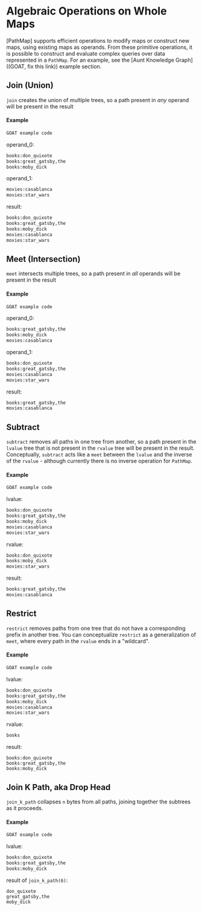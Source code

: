# Algebraic Operations on Whole Maps

[PathMap] supports efficient operations to modify maps or construct new maps, using existing maps as operands.  From these primitive operations, it is possible to construct and evaluate complex queries over data represented in a `PathMap`.  For an example, see the [Aunt Knowledge Graph]((GOAT, fix this link)) example section.

## Join (Union)

`join` creates the union of multiple trees, so a path present in *any* operand will be present in the result

#### Example

```rust
GOAT example code
```

operand_0:
```txt
books:don_quixote
books:great_gatsby,the
books:moby_dick
```

operand_1:
```txt
movies:casablanca
movies:star_wars
```

result:
```txt
books:don_quixote
books:great_gatsby,the
books:moby_dick
movies:casablanca
movies:star_wars
```

## Meet (Intersection)

`meet` intersects multiple trees, so a path present in *all* operands will be present in the result

#### Example

```rust
GOAT example code
```

operand_0:
```txt
books:great_gatsby,the
books:moby_dick
movies:casablanca
```

operand_1:
```txt
books:don_quixote
books:great_gatsby,the
movies:casablanca
movies:star_wars
```

result:
```txt
books:great_gatsby,the
movies:casablanca
```

## Subtract

`subtract` removes all paths in one tree from another, so a path present in the `lvalue` tree that is not present in the `rvalue` tree will be present in the result.  Conceptually, `subtract` acts like a `meet` between the `lvalue` and the inverse of the `rvalue` - although currently there is no inverse operation for `PathMap`.

#### Example

```rust
GOAT example code
```

lvalue:
```txt
books:don_quixote
books:great_gatsby,the
books:moby_dick
movies:casablanca
movies:star_wars
```

rvalue:
```txt
books:don_quixote
books:moby_dick
movies:star_wars
```

result:
```txt
books:great_gatsby,the
movies:casablanca
```

## Restrict

`restrict` removes paths from one tree that do not have a corresponding prefix in another tree.  You can conceptualize `restrict` as a generalization of `meet`, where every path in the `rvalue` ends in a "wildcard".

#### Example

```rust
GOAT example code
```

lvalue:
```txt
books:don_quixote
books:great_gatsby,the
books:moby_dick
movies:casablanca
movies:star_wars
```

rvalue:
```txt
books
```

result:
```
books:don_quixote
books:great_gatsby,the
books:moby_dick
```

## Join K Path, aka Drop Head

`join_k_path` collapses `n` bytes from all paths, joining together the subtrees as it proceeds.

#### Example

```rust
GOAT example code
```

lvalue:
```txt
books:don_quixote
books:great_gatsby,the
books:moby_dick
```

result of `join_k_path(6)`:
```
don_quixote
great_gatsby,the
moby_dick
```
